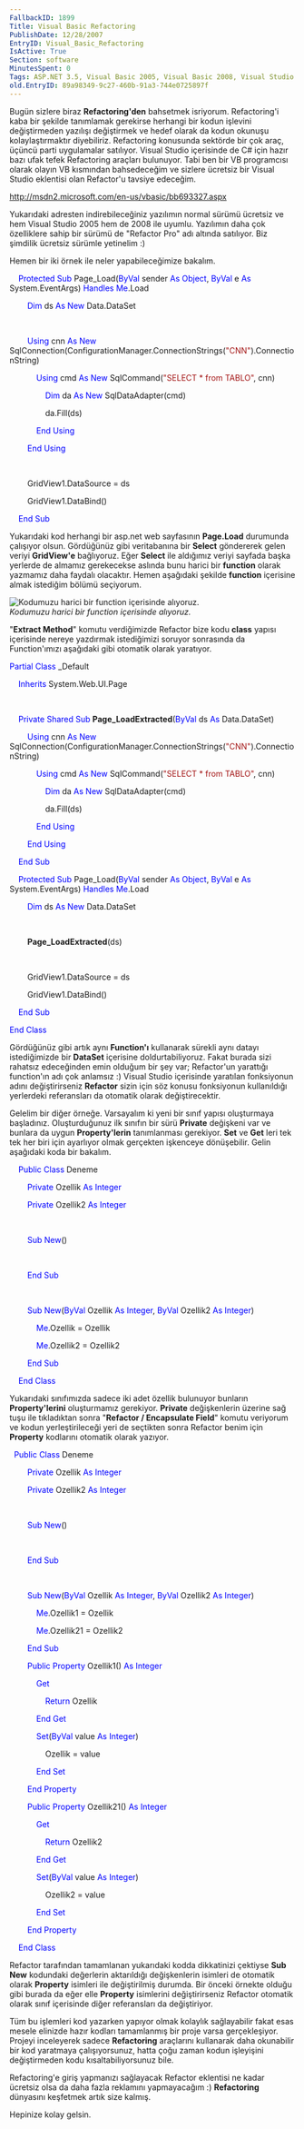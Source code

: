 ```yaml
---
FallbackID: 1899
Title: Visual Basic Refactoring
PublishDate: 12/28/2007
EntryID: Visual_Basic_Refactoring
IsActive: True
Section: software
MinutesSpent: 0
Tags: ASP.NET 3.5, Visual Basic 2005, Visual Basic 2008, Visual Studio 2005, Visual Studio 2008, Visual Basic .NET
old.EntryID: 89a98349-9c27-460b-91a3-744e0725897f
---
```

Bugün sizlere biraz **Refactoring'den** bahsetmek isriyorum.
Refactoring'i kaba bir şekilde tanımlamak gerekirse herhangi bir kodun
işlevini değiştirmeden yazılışı değiştirmek ve hedef olarak da kodun
okunuşu kolaylaştırmaktır diyebiliriz. Refactoring konusunda sektörde
bir çok araç, üçüncü parti uygulamalar satılıyor. Visual Studio
içerisinde de C\# için hazır bazı ufak tefek Refactoring araçları
bulunuyor. Tabi ben bir VB programcısı olarak olayın VB kısmından
bahsedeceğim ve sizlere ücretsiz bir Visual Studio eklentisi olan
Refactor'u tavsiye edeceğim.

<http://msdn2.microsoft.com/en-us/vbasic/bb693327.aspx>

Yukarıdaki adresten indirebileceğiniz yazılımın normal sürümü ücretsiz
ve hem Visual Studio 2005 hem de 2008 ile uyumlu. Yazılımın daha çok
özelliklere sahip bir sürümü de "Refactor Pro" adı altında satılıyor.
Biz şimdilik ücretsiz sürümle yetinelim :)

Hemen bir iki örnek ile neler yapabileceğimize bakalım.

    <span style="color: blue;">Protected</span> <span
style="color: blue;">Sub</span> Page\_Load(<span
style="color: blue;">ByVal</span> sender <span
style="color: blue;">As</span> <span style="color: blue;">Object</span>,
<span style="color: blue;">ByVal</span> e <span
style="color: blue;">As</span> System.EventArgs) <span
style="color: blue;">Handles</span> <span
style="color: blue;">Me</span>.Load

        <span style="color: blue;">Dim</span> ds <span
style="color: blue;">As</span> <span style="color: blue;">New</span>
Data.DataSet

 

        <span style="color: blue;">Using</span> cnn <span
style="color: blue;">As</span> <span style="color: blue;">New</span>
SqlConnection(ConfigurationManager.ConnectionStrings(<span
style="color: #a31515;">"CNN"</span>).ConnectionString)

            <span style="color: blue;">Using</span> cmd <span
style="color: blue;">As</span> <span style="color: blue;">New</span>
SqlCommand(<span style="color: #a31515;">"SELECT \* from TABLO"</span>,
cnn)

                <span style="color: blue;">Dim</span> da <span
style="color: blue;">As</span> <span style="color: blue;">New</span>
SqlDataAdapter(cmd)

                da.Fill(ds)

            <span style="color: blue;">End</span> <span
style="color: blue;">Using</span>

        <span style="color: blue;">End</span> <span
style="color: blue;">Using</span>

 

        GridView1.DataSource = ds

        GridView1.DataBind()

    <span style="color: blue;">End</span> <span
style="color: blue;">Sub</span>

Yukarıdaki kod herhangi bir asp.net web sayfasının **Page.Load**
durumunda çalışıyor olsun. Gördüğünüz gibi veritabanına bir **Select**
göndererek gelen veriyi **GridView'e** bağlıyoruz. Eğer **Select** ile
aldığımız veriyi sayfada başka yerlerde de almamız gerekecekse aslında
bunu harici bir **function** olarak yazmamız daha faydalı olacaktır.
Hemen aşağıdaki şekilde **function** içerisine almak istediğim bölümü
seçiyorum.

![Kodumuzu harici bir function içerisinde
alıyoruz.](http://cdn.daron.yondem.com/assets/1899/27122007_1.png)\
*Kodumuzu harici bir function içerisinde alıyoruz.*

"**Extract Method**" komutu verdiğimizde Refactor bize kodu **class**
yapısı içerisinde nereye yazdırmak istediğimizi soruyor sonrasında da
Function'ımızı aşağıdaki gibi otomatik olarak yaratıyor.

<span style="color: blue;">Partial</span> <span
style="color: blue;">Class</span> \_Default

    <span style="color: blue;">Inherits</span> System.Web.UI.Page

 

    <span style="color: blue;">Private</span> <span
style="color: blue;">Shared</span> <span style="color: blue;">Sub</span>
**Page\_LoadExtracted**(<span style="color: blue;">ByVal</span> ds <span
style="color: blue;">As</span> Data.DataSet)

        <span style="color: blue;">Using</span> cnn <span
style="color: blue;">As</span> <span style="color: blue;">New</span>
SqlConnection(ConfigurationManager.ConnectionStrings(<span
style="color: #a31515;">"CNN"</span>).ConnectionString)

            <span style="color: blue;">Using</span> cmd <span
style="color: blue;">As</span> <span style="color: blue;">New</span>
SqlCommand(<span style="color: #a31515;">"SELECT \* from TABLO"</span>,
cnn)

                <span style="color: blue;">Dim</span> da <span
style="color: blue;">As</span> <span style="color: blue;">New</span>
SqlDataAdapter(cmd)

                da.Fill(ds)

            <span style="color: blue;">End</span> <span
style="color: blue;">Using</span>

        <span style="color: blue;">End</span> <span
style="color: blue;">Using</span>

    <span style="color: blue;">End</span> <span
style="color: blue;">Sub</span>

    <span style="color: blue;">Protected</span> <span
style="color: blue;">Sub</span> Page\_Load(<span
style="color: blue;">ByVal</span> sender <span
style="color: blue;">As</span> <span style="color: blue;">Object</span>,
<span style="color: blue;">ByVal</span> e <span
style="color: blue;">As</span> System.EventArgs) <span
style="color: blue;">Handles</span> <span
style="color: blue;">Me</span>.Load

        <span style="color: blue;">Dim</span> ds <span
style="color: blue;">As</span> <span style="color: blue;">New</span>
Data.DataSet

 

        **Page\_LoadExtracted**(ds)

 

        GridView1.DataSource = ds

        GridView1.DataBind()

    <span style="color: blue;">End</span> <span
style="color: blue;">Sub</span>

<span style="color: blue;">End</span> <span
style="color: blue;">Class</span>

Gördüğünüz gibi artık aynı **Function'ı** kullanarak sürekli aynı datayı
istediğimizde bir **DataSet** içerisine doldurtabiliyoruz. Fakat burada
sizi rahatsız edeceğinden emin olduğum bir şey var; Refactor'un
yarattığı function'ın adı çok anlamsız :) Visual Studio içerisinde
yaratılan fonksiyonun adını değiştirirseniz **Refactor** sizin için söz
konusu fonksiyonun kullanıldığı yerlerdeki referansları da otomatik
olarak değiştirecektir.

Gelelim bir diğer örneğe. Varsayalım ki yeni bir sınıf yapısı
oluşturmaya başladınız. Oluşturduğunuz ilk sınıfın bir sürü **Private**
değişkeni var ve bunlara da uygun **Property'lerin** tanımlanması
gerekiyor. **Set** ve **Get** leri tek tek her biri için ayarlıyor olmak
gerçekten işkenceye dönüşebilir. Gelin aşağıdaki koda bir bakalım.

    <span style="color: blue;">Public</span> <span
style="color: blue;">Class</span> Deneme

        <span style="color: blue;">Private</span> Ozellik <span
style="color: blue;">As</span> <span style="color: blue;">Integer</span>

        <span style="color: blue;">Private</span> Ozellik2 <span
style="color: blue;">As</span> <span style="color: blue;">Integer</span>

 

        <span style="color: blue;">Sub</span> <span
style="color: blue;">New</span>()

 

        <span style="color: blue;">End</span> <span
style="color: blue;">Sub</span>

 

        <span style="color: blue;">Sub</span> <span
style="color: blue;">New</span>(<span style="color: blue;">ByVal</span>
Ozellik <span style="color: blue;">As</span> <span
style="color: blue;">Integer</span>, <span
style="color: blue;">ByVal</span> Ozellik2 <span
style="color: blue;">As</span> <span
style="color: blue;">Integer</span>)

            <span style="color: blue;">Me</span>.Ozellik = Ozellik

            <span style="color: blue;">Me</span>.Ozellik2 = Ozellik2

        <span style="color: blue;">End</span> <span
style="color: blue;">Sub</span>

    <span style="color: blue;">End</span> <span
style="color: blue;">Class</span>

Yukarıdaki sınıfımızda sadece iki adet özellik bulunuyor bunların
**Property'lerini** oluşturmamız gerekiyor. **Private** değişkenlerin
üzerine sağ tuşu ile tıkladıktan sonra "**Refactor / Encapsulate
Field**" komutu veriyorum ve kodun yerleştirileceği yeri de seçtikten
sonra Refactor benim için **Property** kodlarını otomatik olarak
yazıyor.

  <span style="color: blue;">Public</span> <span
style="color: blue;">Class</span> Deneme

        <span style="color: blue;">Private</span> Ozellik <span
style="color: blue;">As</span> <span style="color: blue;">Integer</span>

        <span style="color: blue;">Private</span> Ozellik2 <span
style="color: blue;">As</span> <span style="color: blue;">Integer</span>

 

        <span style="color: blue;">Sub</span> <span
style="color: blue;">New</span>()

 

        <span style="color: blue;">End</span> <span
style="color: blue;">Sub</span>

 

        <span style="color: blue;">Sub</span> <span
style="color: blue;">New</span>(<span style="color: blue;">ByVal</span>
Ozellik <span style="color: blue;">As</span> <span
style="color: blue;">Integer</span>, <span
style="color: blue;">ByVal</span> Ozellik2 <span
style="color: blue;">As</span> <span
style="color: blue;">Integer</span>)

            <span style="color: blue;">Me</span>.Ozellik1 = Ozellik

            <span style="color: blue;">Me</span>.Ozellik21 = Ozellik2

        <span style="color: blue;">End</span> <span
style="color: blue;">Sub</span>

        <span style="color: blue;">Public</span> <span
style="color: blue;">Property</span> Ozellik1() <span
style="color: blue;">As</span> <span style="color: blue;">Integer</span>

            <span style="color: blue;">Get</span>

                <span style="color: blue;">Return</span> Ozellik

            <span style="color: blue;">End</span> <span
style="color: blue;">Get</span>

            <span style="color: blue;">Set</span>(<span
style="color: blue;">ByVal</span> value <span
style="color: blue;">As</span> <span
style="color: blue;">Integer</span>)

                Ozellik = value

            <span style="color: blue;">End</span> <span
style="color: blue;">Set</span>

        <span style="color: blue;">End</span> <span
style="color: blue;">Property</span>

        <span style="color: blue;">Public</span> <span
style="color: blue;">Property</span> Ozellik21() <span
style="color: blue;">As</span> <span style="color: blue;">Integer</span>

            <span style="color: blue;">Get</span>

                <span style="color: blue;">Return</span> Ozellik2

            <span style="color: blue;">End</span> <span
style="color: blue;">Get</span>

            <span style="color: blue;">Set</span>(<span
style="color: blue;">ByVal</span> value <span
style="color: blue;">As</span> <span
style="color: blue;">Integer</span>)

                Ozellik2 = value

            <span style="color: blue;">End</span> <span
style="color: blue;">Set</span>

        <span style="color: blue;">End</span> <span
style="color: blue;">Property</span>

    <span style="color: blue;">End</span> <span
style="color: blue;">Class</span>

Refactor tarafından tamamlanan yukarıdaki kodda dikkatinizi çektiyse
**Sub New** kodundaki değerlerin aktarıldığı değişkenlerin isimleri de
otomatik olarak **Property** isimleri ile değiştirilmiş durumda. Bir
önceki örnekte olduğu gibi burada da eğer elle **Property** isimlerini
değiştirirseniz Refactor otomatik olarak sınıf içerisinde diğer
referansları da değiştiriyor.

Tüm bu işlemleri kod yazarken yapıyor olmak kolaylık sağlayabilir fakat
esas mesele elinizde hazır kodları tamamlanmış bir proje varsa
gerçekleşiyor. Projeyi inceleyerek sadece **Refactoring** araçlarını
kullanarak daha okunabilir bir kod yaratmaya çalışıyorsunuz, hatta çoğu
zaman kodun işleyişini değiştirmeden kodu kısaltabiliyorsunuz bile.

Refactoring'e giriş yapmanızı sağlayacak Refactor eklentisi ne kadar
ücretsiz olsa da daha fazla reklamını yapmayacağım :) **Refactoring**
dünyasını keşfetmek artık size kalmış.

Hepinize kolay gelsin.


